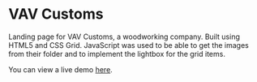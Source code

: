 # VAV Customs

Landing page for VAV Customs, a woodworking company. Built using HTML5 and CSS Grid. JavaScript was used to be able to get the images from their folder and to implement the lightbox for the grid items.

You can view a live demo [here](https://alyssavoccia.github.io/vav-customs/).
